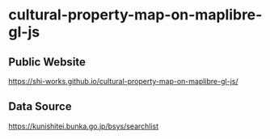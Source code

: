 # cultural-property-map-on-maplibre-gl-js
## Public Website
https://shi-works.github.io/cultural-property-map-on-maplibre-gl-js/

## Data Source
https://kunishitei.bunka.go.jp/bsys/searchlist
